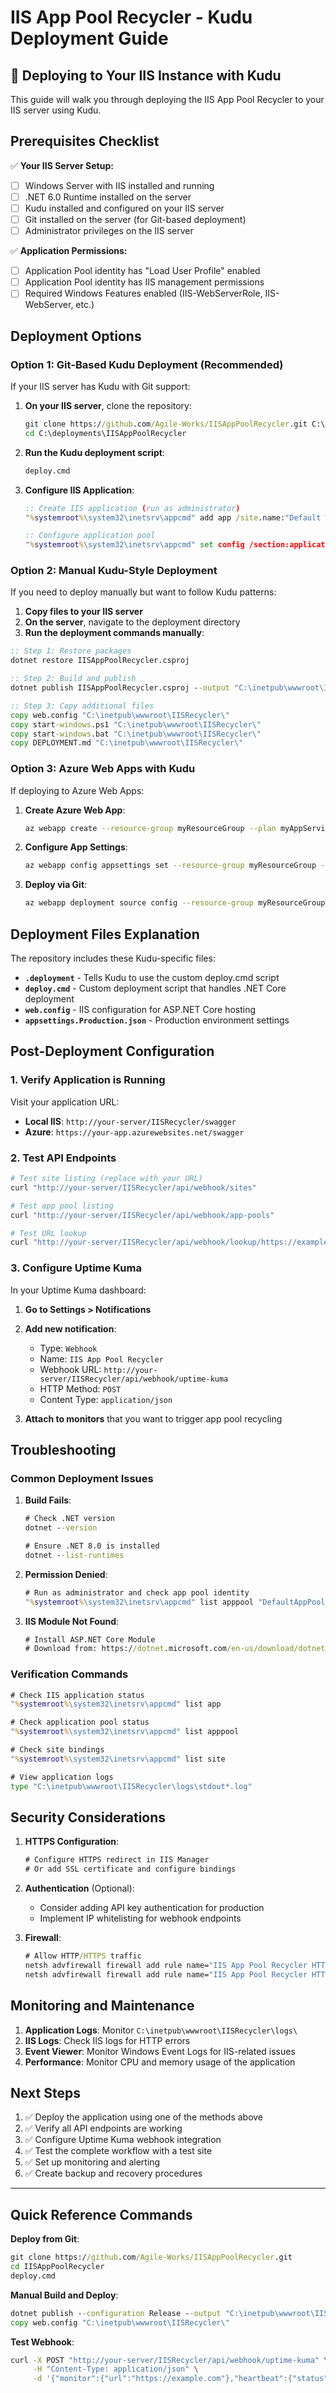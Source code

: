 # IIS App Pool Recycler - Kudu Deployment Guide

## 🚀 Deploying to Your IIS Instance with Kudu

This guide will walk you through deploying the IIS App Pool Recycler to your IIS server using Kudu.

## Prerequisites Checklist

✅ **Your IIS Server Setup:**
- [ ] Windows Server with IIS installed and running
- [ ] .NET 6.0 Runtime installed on the server
- [ ] Kudu installed and configured on your IIS server
- [ ] Git installed on the server (for Git-based deployment)
- [ ] Administrator privileges on the IIS server

✅ **Application Permissions:**
- [ ] Application Pool identity has "Load User Profile" enabled
- [ ] Application Pool identity has IIS management permissions
- [ ] Required Windows Features enabled (IIS-WebServerRole, IIS-WebServer, etc.)

## Deployment Options

### Option 1: Git-Based Kudu Deployment (Recommended)

If your IIS server has Kudu with Git support:

1. **On your IIS server**, clone the repository:
   ```cmd
   git clone https://github.com/Agile-Works/IISAppPoolRecycler.git C:\deployments\IISAppPoolRecycler
   cd C:\deployments\IISAppPoolRecycler
   ```

2. **Run the Kudu deployment script**:
   ```cmd
   deploy.cmd
   ```

3. **Configure IIS Application**:
   ```cmd
   :: Create IIS application (run as administrator)
   "%systemroot%\system32\inetsrv\appcmd" add app /site.name:"Default Web Site" /path:/IISRecycler /physicalPath:"C:\deployments\IISAppPoolRecycler"
   
   :: Configure application pool
   "%systemroot%\system32\inetsrv\appcmd" set config /section:applicationPools /[name='DefaultAppPool'].processModel.loadUserProfile:true
   ```

### Option 2: Manual Kudu-Style Deployment

If you need to deploy manually but want to follow Kudu patterns:

1. **Copy files to your IIS server**
2. **On the server**, navigate to the deployment directory
3. **Run the deployment commands manually**:

```cmd
:: Step 1: Restore packages
dotnet restore IISAppPoolRecycler.csproj

:: Step 2: Build and publish
dotnet publish IISAppPoolRecycler.csproj --output "C:\inetpub\wwwroot\IISRecycler" --configuration Release

:: Step 3: Copy additional files
copy web.config "C:\inetpub\wwwroot\IISRecycler\"
copy start-windows.ps1 "C:\inetpub\wwwroot\IISRecycler\"
copy start-windows.bat "C:\inetpub\wwwroot\IISRecycler\"
copy DEPLOYMENT.md "C:\inetpub\wwwroot\IISRecycler\"
```

### Option 3: Azure Web Apps with Kudu

If deploying to Azure Web Apps:

1. **Create Azure Web App**:
   ```bash
   az webapp create --resource-group myResourceGroup --plan myAppServicePlan --name myIISRecyclerApp --runtime "DOTNETCORE|6.0"
   ```

2. **Configure App Settings**:
   ```bash
   az webapp config appsettings set --resource-group myResourceGroup --name myIISRecyclerApp --settings ASPNETCORE_ENVIRONMENT=Production WEBSITE_LOAD_USER_PROFILE=1
   ```

3. **Deploy via Git**:
   ```bash
   az webapp deployment source config --resource-group myResourceGroup --name myIISRecyclerApp --repo-url https://github.com/Agile-Works/IISAppPoolRecycler.git --branch main --manual-integration
   ```

## Deployment Files Explanation

The repository includes these Kudu-specific files:

- **`.deployment`** - Tells Kudu to use the custom deploy.cmd script
- **`deploy.cmd`** - Custom deployment script that handles .NET Core deployment
- **`web.config`** - IIS configuration for ASP.NET Core hosting
- **`appsettings.Production.json`** - Production environment settings

## Post-Deployment Configuration

### 1. Verify Application is Running

Visit your application URL:
- **Local IIS**: `http://your-server/IISRecycler/swagger`
- **Azure**: `https://your-app.azurewebsites.net/swagger`

### 2. Test API Endpoints

```bash
# Test site listing (replace with your URL)
curl "http://your-server/IISRecycler/api/webhook/sites"

# Test app pool listing
curl "http://your-server/IISRecycler/api/webhook/app-pools"

# Test URL lookup
curl "http://your-server/IISRecycler/api/webhook/lookup/https://example.com"
```

### 3. Configure Uptime Kuma

In your Uptime Kuma dashboard:

1. **Go to Settings > Notifications**
2. **Add new notification**:
   - Type: `Webhook`
   - Name: `IIS App Pool Recycler`
   - Webhook URL: `http://your-server/IISRecycler/api/webhook/uptime-kuma`
   - HTTP Method: `POST`
   - Content Type: `application/json`

3. **Attach to monitors** that you want to trigger app pool recycling

## Troubleshooting

### Common Deployment Issues

1. **Build Fails**:
   ```cmd
   # Check .NET version
   dotnet --version
   
   # Ensure .NET 8.0 is installed
   dotnet --list-runtimes
   ```

2. **Permission Denied**:
   ```cmd
   # Run as administrator and check app pool identity
   "%systemroot%\system32\inetsrv\appcmd" list apppool "DefaultAppPool" /text:processModel.identityType
   ```

3. **IIS Module Not Found**:
   ```cmd
   # Install ASP.NET Core Module
   # Download from: https://dotnet.microsoft.com/en-us/download/dotnet/6.0
   ```

### Verification Commands

```cmd
# Check IIS application status
"%systemroot%\system32\inetsrv\appcmd" list app

# Check application pool status
"%systemroot%\system32\inetsrv\appcmd" list apppool

# Check site bindings
"%systemroot%\system32\inetsrv\appcmd" list site

# View application logs
type "C:\inetpub\wwwroot\IISRecycler\logs\stdout*.log"
```

## Security Considerations

1. **HTTPS Configuration**:
   ```cmd
   # Configure HTTPS redirect in IIS Manager
   # Or add SSL certificate and configure bindings
   ```

2. **Authentication** (Optional):
   - Consider adding API key authentication for production
   - Implement IP whitelisting for webhook endpoints

3. **Firewall**:
   ```cmd
   # Allow HTTP/HTTPS traffic
   netsh advfirewall firewall add rule name="IIS App Pool Recycler HTTP" dir=in action=allow protocol=TCP localport=80
   netsh advfirewall firewall add rule name="IIS App Pool Recycler HTTPS" dir=in action=allow protocol=TCP localport=443
   ```

## Monitoring and Maintenance

1. **Application Logs**: Monitor `C:\inetpub\wwwroot\IISRecycler\logs\`
2. **IIS Logs**: Check IIS logs for HTTP errors
3. **Event Viewer**: Monitor Windows Event Logs for IIS-related issues
4. **Performance**: Monitor CPU and memory usage of the application

## Next Steps

1. ✅ Deploy the application using one of the methods above
2. ✅ Verify all API endpoints are working
3. ✅ Configure Uptime Kuma webhook integration
4. ✅ Test the complete workflow with a test site
5. ✅ Set up monitoring and alerting
6. ✅ Create backup and recovery procedures

---

## Quick Reference Commands

**Deploy from Git**:
```cmd
git clone https://github.com/Agile-Works/IISAppPoolRecycler.git
cd IISAppPoolRecycler
deploy.cmd
```

**Manual Build and Deploy**:
```cmd
dotnet publish --configuration Release --output "C:\inetpub\wwwroot\IISRecycler"
copy web.config "C:\inetpub\wwwroot\IISRecycler\"
```

**Test Webhook**:
```bash
curl -X POST "http://your-server/IISRecycler/api/webhook/uptime-kuma" \
     -H "Content-Type: application/json" \
     -d '{"monitor":{"url":"https://example.com"},"heartbeat":{"status":0}}'
```
